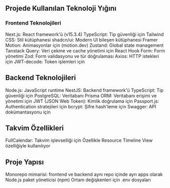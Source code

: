 

## Projede Kullanılan Teknoloji Yığını

### Frontend Teknolojileri
Next.js: React framework'ü (v15.3.4)
TypeScript: Tip güvenliği için
Tailwind CSS: Stil kütüphanesi
shadcn/ui: Modern UI bileşen kütüphanesi
Framer Motion: Animasyonlar için (motion.dev)
Zustand: Global state management
Tanstack Query: Veri çekme ve cache yönetimi için
React Hook Form: Form yönetimi
Zod: Form validasyonu ve tür doğrulaması
Axios: HTTP istekleri için
JWT-decode: Token işlemleri için


## Backend Teknolojileri
Node.js: JavaScript runtime
NestJS: Backend framework'ü
TypeScript: Tip güvenliği için
PostgreSQL: Veritabanı
Prisma ORM: Veritabanı erişimi ve yönetimi için
JWT (JSON Web Token): Kimlik doğrulama için
Passport.js: Authentication stratejileri için
bcrypt: Şifre hash'leme için
Swagger: API dokümantasyonu için

## Takvim Özellikleri
FullCalendar: Takvim işlevselliği için
Özellikle Resource Timeline View özelliğiyle kullanılıyor

## Proje Yapısı
Monorepo mimarisi: frontend ve backend aynı repo içinde ayrı apps olarak
Node.js paket yöneticisi (npm)
Ortam değişkenleri için .env dosyaları